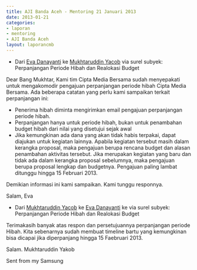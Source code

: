 ```yaml
---
title: AJI Banda Aceh - Mentoring 21 Januari 2013
date: 2013-01-21
categories:
- laporan
- mentoring
- AJI Banda Aceh
layout: laporancmb
---
```


* Dari [Eva Danayanti](http://wiki.ciptamedia.org/wiki/Eva_Danayanti) ke [Mukhtaruddin Yacob](http://wiki.ciptamedia.org/wiki/Mukhtaruddin_Yacob) via surel subyek: Perpanjangan Periode Hibah dan Realokasi Budget

Dear Bang Mukhtar,
Kami tim Cipta Media Bersama sudah menyepakati untuk mengakomodir pengajuan perpanjangan periode hibah Cipta Media Bersama. Ada 
beberapa catatan yang perlu kami sampaikan terkait perpanjangan ini:
* Penerima hibah diminta mengirimkan email pengajuan perpanjangan periode hibah.
* Perpanjangan hanya untuk periode hibah, bukan untuk penambahan budget hibah dari nilai yang disetujui sejak awal
* Jika kemungkinan ada dana yang akan tidak habis terpakai, dapat diajukan untuk kegiatan lainnya. Apabila kegiatan tersebut masih 
dalam kerangka proposal, maka pengajuan berupa rencana budget dan alasan penambahan aktivitas tersebut. Jika merupakan kegiatan yang 
baru dan tidak ada dalam kerangka proposal sebelumnya, maka pengajuan berupa proposal lengkap dan budgetnya. Pengajuan paling lambat 
ditunggu hingga 15 Februari 2013. 

Demikian informasi ini kami sampaikan. Kami tunggu responnya.

Salam,
Eva

* Dari [Mukhtaruddin Yacob](http://wiki.ciptamedia.org/wiki/Mukhtaruddin_Yacob) ke [Eva Danayanti](http://wiki.ciptamedia.org/wiki/Eva_Danayanti) ke via surel subyek: Perpanjangan Periode Hibah dan Realokasi Budget

Terimakasih banyak atas respon dan persetujuannya perpanjangan periode Hibah. Kita sebenarnya sudah membuat timeline bartu yang kemungkinan bisa dicapai jika diperpanjang hingga 15 Faebruari 2013.

Salam. Mukhtaruddin Yakob

Sent from my Samsung 
